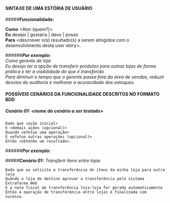 #### SINTAXE DE UMA ESTÓRIA DE USUÁRIO

#####**Funcionalidade:** *<nome da funcionalidade descrita no PBI>* <br/>

**Como** <Ator (quem?)> <br/>
**Eu** desejo | gostaria | devo | posso <descrever a necessidade> <br/>
**Para** <descrever o(s) resultado(s) a serem atingidos com o desenvolvimento desta user story>. <br/>

######***Por exemplo:*** <br/>
*Como gerente de loja <br/>
Eu desejo ter a opção de transferir produtos para outras lojas de forma prática e ter a visibilidade do que é transferido <br/>
Para diminuir o tempo que o gerente passa fora da área de vendas, reduzir desvios de auditoria e melhorar a acuracidade dos estoques.* <br/>

#### POSSÍVEIS CENÁRIOS DA FUNCIONALIDADE DESCRITOS NO FORMATO BDD

##### **Cenário 01:** *<nome do cenário a ser testado>*

```
Dado que <ação inicial>
E <demais ações (opcional)>
Quando <efetuo uma operação>
E <efetuo outras operações (opcional)>
Então <obtenho um resultado>.
```

######***Por exemplo:*** <br/>

#####**Cenário 01:** *Transferir itens entre lojas*

```
Dado que eu solicite a transferência de itens da minha loja para outra loja
Quando a loja de destino aprovar a transferência pelo sistema Extrafarma Web 
E a nota fiscal de transferência loja-loja for gerada automaticamente
Então a operação de transferência entre lojas é finalizada com sucesso.
```
